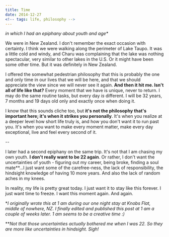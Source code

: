 ```yaml
---
title: Time
date: 2014-12-27
<!-- tags: life, philosophy -->
---
```


_in which I had an epiphany about youth and age*_

We were in New Zealand. I don't remember the exact occasion with certainty. I think we were walking along the perimeter of Lake Taupo. It was a little cold and windy, and Charu was complaining that the lake was nothing spectacular, very similar to other lakes in the U.S. Or it might have been some other time. But it was definitely in New Zealand.

I offered the somewhat pedestrian philosophy that this is probably the one and only time in our lives that we will be here, and that we should appreciate the view since we will never see it again. **And then it hit me. Isn't all of life like that?** Every moment that we have is unique, never to return. I may do the same routine tasks, but every day _is_ different. I will be 32 years, 7 months and 19 days old only and exactly once when doing it.

I know that this sounds cliche too, but **it's not the philosophy that's important here; it's when it strikes you personally**. It's when you realize at a deeper level how short life truly is, and how you don't want it to run past you. It's when you want to make every moment matter, make every day exceptional, live and feel every second of it.

--

I later had a second epiphany on the same trip. It's not that I am chasing my own youth. **I don't really want to be 22 again**. Or rather, I don't want the uncertainties of youth - figuring out my career, being broke, finding a soul mate**...I just want some of the carefree-ness, the lack of responsibility, the hindsight knowledge of having 10 more years. And also the lack of random aches in my knees.

In reality, my life is pretty great today. I just want it to stay like this forever. I just want time to freeze. I want this moment again. And again.

*_I originally wrote this at 1 am during our one night stay at Knobs Flat, middle of nowhere, NZ. I finally edited and published this post at 1 am a couple of weeks later. 1 am seems to be a creative time :)_

**_Not that those uncertainties actually bothered me when I was 22. So they are more like uncertainties in hindsight. Sigh!_